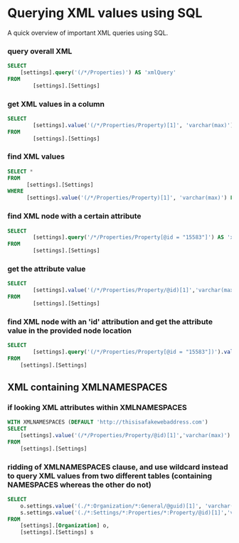 # Querying XML values using SQL

A quick overview of important XML queries using SQL.

### query overall XML
```SQL
SELECT
	[settings].query('(/*/Properties)') AS 'xmlQuery'
FROM   
        [settings].[Settings]
```

### get XML values in a column
```SQL
SELECT
        [settings].value('(/*/Properties/Property)[1]', 'varchar(max)') AS 'xmlQuery'
FROM 
        [settings].[Settings]
```

### find XML values
```SQL
SELECT * 
FROM 
      [settings].[Settings]
WHERE 
      [settings].value('(/*/Properties/Property)[1]', 'varchar(max)') LIKE 'a%'
```

### find XML node with a certain attribute
```SQL
SELECT
        [settings].query('/*/Properties/Property[@id = "15583"]') AS 'xmlQuery'
FROM
        [settings].[Settings]
```


### get the attribute value 
```SQL
SELECT 
        [settings].value('(/*/Properties/Property/@id)[1]','varchar(max)') AS 'xmlQuery' 
FROM 
        [settings].[Settings]
```

### find XML node with an 'id' attribution and get the attribute value in the provided node location
```SQL
SELECT 
        [settings].query('(/*/Properties/Property[@id = "15583"])').value('(/Property/Field/@text)[1]', 'varchar(max)') as 'xmlQuery'
FROM 
	[settings].[Settings]
```
## XML containing XMLNAMESPACES

### if looking XML attributes within XMLNAMESPACES
```SQL
WITH XMLNAMESPACES (DEFAULT 'http://thisisafakewebaddress.com')
SELECT
	[settings].value('(/*/Properties/Property/@id)[1]','varchar(max)') AS 'xmlQuery'
FROM 
	[settings].[Settings]
```

### ridding of XMLNAMESPACES clause, and use wildcard instead to query XML values from two different tables (containing NAMESPACES whereas the other do not)
```SQL
SELECT
	o.settings.value('(./*:Organization/*:General/@guid)[1]', 'varchar(max)') as 'Column containing XMLNAMESPACES' ,
	s.settings.value('(./*:Settings/*:Properties/*:Property/@id)[1]','varchar(max)') as 'Column containing simple XML'
FROM 
	[settings].[Organization] o,
	[settings].[Settings] s
